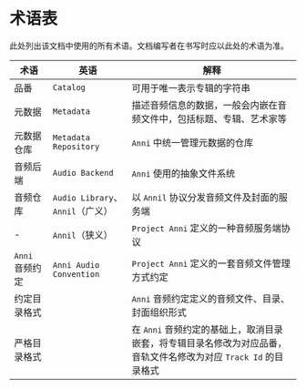 # 术语表

此处列出该文档中使用的所有术语。文档编写者在书写时应以此处的术语为准。

| 术语            | 英语                             | 解释                                                                                                             |
| --------------- | -------------------------------- | ---------------------------------------------------------------------------------------------------------------- |
| 品番            | `Catalog`                        | 可用于唯一表示专辑的字符串                                                                                       |
| 元数据          | `Metadata`                       | 描述音频信息的数据，一般会内嵌在音频文件中，包括标题、专辑、艺术家等                                             |
| 元数据仓库      | `Metadata Repository`            | `Anni` 中统一管理元数据的仓库                                                                                    |
| 音频后端        | `Audio Backend`                  | `Anni` 使用的抽象文件系统                                                                                        |
| 音频仓库        | `Audio Library`、`Annil`（广义） | 以 `Annil` 协议分发音频文件及封面的服务端                                                                        |
| -               | `Annil`（狭义）                  | `Project Anni` 定义的一种音频服务端协议                                                                          |
| `Anni` 音频约定 | `Anni Audio Convention`          | `Project Anni` 定义的一套音频文件管理方式约定                                                                    |
| 约定目录格式    |                                  | `Anni` 音频约定定义的音频文件、目录、封面组织形式                                                                |
| 严格目录格式    |                                  | 在 `Anni` 音频约定的基础上，取消目录嵌套，将专辑目录名修改为对应品番，音轨文件名修改为对应 `Track Id` 的目录格式 |
